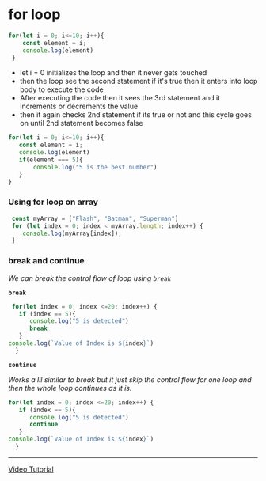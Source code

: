 # for loop
``` javascript
for(let i = 0; i<=10; i++){ 
    const element = i; 
    console.log(element) 
 }
```

 * let i = 0 initializes the loop and then it never gets touched
 * then the loop see the second statement if it's true then it enters into loop body to execute the code
 * After executing the code then it sees the 3rd statement and it increments or decrements the value
 * then it again checks 2nd statement if its true or not and this cycle goes on until 2nd statement becomes false
 
 ``` javascript
 for(let i = 0; i<=10; i++){ 
    const element = i;
    console.log(element)
    if(element === 5){
        console.log("5 is the best number")
    }  
 }
 ```
### Using for loop on array
``` javascript
 const myArray = ["Flash", "Batman", "Superman"]
 for (let index = 0; index < myArray.length; index++) { 
    console.log(myArray[index]);
 }
```

### break and continue
_We can break the control flow of loop using `break`_

**`break`**

``` javascript
 for(let index = 0; index <=20; index++) {
   if (index == 5){
      console.log("5 is detected")
      break
   }
console.log(`Value of Index is ${index}`)
  }
  ``` 

**`continue`**  

_Works a lil similar to break but it just skip the control flow for one loop and then the whole loop continues as it is._

``` javascript
for(let index = 0; index <=20; index++) {
   if (index == 5){
      console.log("5 is detected")
      continue
   }
console.log(`Value of Index is ${index}`)
  } 
  ```
***
[Video Tutorial](https://youtu.be/Y1cpFsXrEgY?si=wrj1-oPZc4c2u_Zw)
